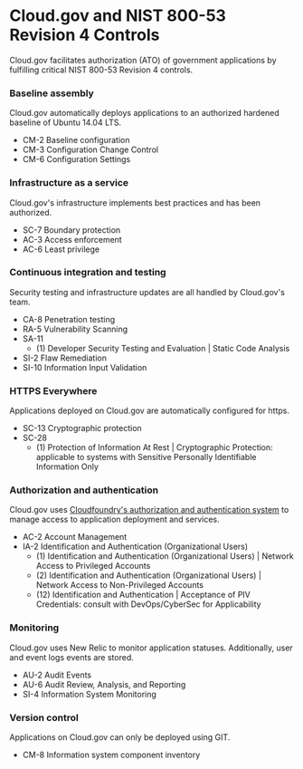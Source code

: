 # Cloud.gov and NIST 800-53 Revision 4 Controls
Cloud.gov facilitates authorization (ATO) of government applications by fulfilling critical NIST 800-53 Revision 4 controls.

### Baseline assembly
Cloud.gov automatically deploys applications to an authorized hardened baseline of Ubuntu 14.04 LTS.

 * CM-2 Baseline configuration
 * CM-3 Configuration Change Control
 * CM-6 Configuration Settings

### Infrastructure as a service
Cloud.gov's infrastructure implements best practices and has been authorized.

* SC-7 Boundary protection
* AC-3 Access enforcement
* AC-6 Least privilege

### Continuous integration and testing
Security testing and infrastructure updates are all handled by Cloud.gov's team.

* CA-8 Penetration testing
* RA-5 Vulnerability Scanning
* SA-11
  * (1) Developer Security Testing and Evaluation | Static Code Analysis
* SI-2 Flaw Remediation
* SI-10 Information Input Validation

### HTTPS Everywhere
Applications deployed on Cloud.gov are automatically configured for https.

* SC-13 Cryptographic protection
* SC-28
  * (1) Protection of Information At Rest | Cryptographic Protection: applicable to systems with Sensitive Personally Identifiable Information Only

### Authorization and authentication
Cloud.gov uses [Cloudfoundry's authorization and authentication system](https://github.com/cloudfoundry/uaa) to manage access to application deployment and services.

* AC-2 Account Management
* IA-2 Identification and Authentication (Organizational Users)
  * (1) Identification and Authentication (Organizational Users) | Network Access to Privileged Accounts
  * (2) Identification and Authentication (Organizational Users) | Network Access to Non-Privileged Accounts
  * (12) Identification and Authentication | Acceptance of PIV Credentials: consult with DevOps/CyberSec for Applicability

### Monitoring
Cloud.gov uses New Relic to monitor application statuses. Additionally, user and event logs events are stored.

* AU-2 Audit Events
* AU-6 Audit Review, Analysis, and Reporting
* SI-4 Information System Monitoring

### Version control
Applications on Cloud.gov can only be deployed using GIT.

* CM-8 Information system component inventory
